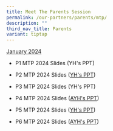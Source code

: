 ```yaml
---
title: Meet The Parents Session
permalink: /our-partners/parents/mtp/
description: ""
third_nav_title: Parents
variant: tiptap
---
```

<p><u>January 2024</u></p><ul data-tight="true" class="tight"><li><p>P1 MTP 2024 Slides (YH's PPT)</p></li><li><p>P2 MTP 2024 Slides (<a href="/files/P2_MTP_2024_YH_Slides__For_School_Website_.pdf" rel="noopener noreferrer nofollow" target="_blank">YH's PPT</a>)</p></li><li><p>P3 MTP 2024 Slides (YH's PPT)</p></li><li><p>P4 MTP 2024 Slides (<a href="/files/P4_MTP_2024_AYH_Slides__for_School_Website_.pdf" rel="noopener noreferrer nofollow" target="_blank">AYH's PPT</a>)</p></li><li><p>P5 MTP 2024 Slides (<a href="/files/P5_MTP_2024_YH_Slides__for_School_Website_.pdf" rel="noopener noreferrer nofollow" target="_blank">YH's PPT</a>)</p></li><li><p>P6 MTP 2024 Slides (<a href="/files/P6_MTP_2024_AYH_Slides__for_School_Website_.pdf" rel="noopener noreferrer nofollow" target="_blank">AYH's PPT</a>)</p></li></ul><p></p>